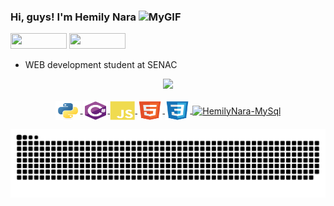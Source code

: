 ### <div align="left"> Hi, guys! I'm Hemily Nara ![MyGIF](https://user-images.githubusercontent.com/109034626/180629285-cb1b7c02-5a32-406e-8320-7703ea1f1bfc.gif) 
<div> 
 <a href="https://www.linkedin.com/in/hemilynara/" target="_blank"><img height="25" width="90" src="https://img.shields.io/badge/-LinkedIn-%230077B5?style=for-the-badge&logo=linkedin&logoColor=white" target="_blank"></a> 
 <a href = "hemilynara@gmail.com"><img height="25" width="90" src="https://img.shields.io/badge/-Gmail-%23333?style=for-the-badge&logo=gmail&logoColor=white" target="_blank">  </a>
</div>

- WEB development student at SENAC



<div align="center">
<a href="https://github.com/hemilynara">
 <img height="180em" src="https://github-readme-stats.vercel.app/api?username=hemilynara&title_color=FFFFFF&icon_color=8470FF&show_icons=true&theme=dracula&include_all_commits=true&count_private=true"/>
</div>

<div align="center"><br>
  <img align="center" alt="HemilyNara-Python" height="30" width="40" src="https://raw.githubusercontent.com/devicons/devicon/master/icons/python/python-original.svg">
  <img align="center" alt="HemilyNara-Csharp" height="30" width="40" src="https://raw.githubusercontent.com/devicons/devicon/master/icons/csharp/csharp-original.svg">
  <img align="center" alt="HemilyNara-Js" height="30" width="40" src="https://raw.githubusercontent.com/devicons/devicon/master/icons/javascript/javascript-plain.svg">
  <img align="center" alt="HemilyNara-HTML" height="30" width="40" src="https://raw.githubusercontent.com/devicons/devicon/master/icons/html5/html5-original.svg">
  <img align="center" alt="HemilyNara-CSS" height="30" width="40" src="https://raw.githubusercontent.com/devicons/devicon/master/icons/css3/css3-original.svg">
  <img align="center" alt="HemilyNara-MySql" height="30" width="40" src="https://cdn.jsdelivr.net/gh/devicons/devicon/icons/adonisjs/adonisjs-original.svg" />
</div>

![Snake animation](https://github.com/hemilynara/hemilynara/blob/output/github-contribution-grid-snake.svg)
